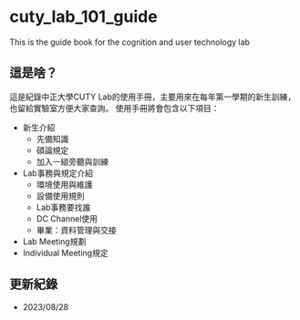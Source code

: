# cuty_lab_101_guide
This is the guide book for the cognition and user technology lab

## 這是啥？
這是紀錄中正大學CUTY Lab的使用手冊，主要用來在每年第一學期的新生訓練，也留給實驗室方便大家查詢。
使用手冊將會包含以下項目：
  - 新生介紹
    - 先備知識
    - 碩論規定
    - 加入一組旁聽與訓練
  - Lab事務與規定介紹
      - 環境使用與維護
      - 設備使用規則
      - Lab事務要找誰
      - DC Channel使用
      - 畢業：資料管理與交接
  - Lab Meeting規劃
  - Individual Meeting規定


## 更新紀錄
- 2023/08/28
